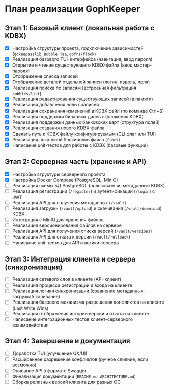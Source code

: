 # План реализации GophKeeper

## Этап 1: Базовый клиент (локальная работа с KDBX)

- [x] Настройка структуры проекта, подключение зависимостей (`gokeepasslib`, `Bubble Tea`, `gofrs/flock`)
- [x] Реализация базового TUI-интерфейса (навигация, ввод пароля)
- [x] Открытие и чтение существующего KDBX-файла (ввод мастер-пароля)
- [x] Отображение списка записей
- [x] Отображение деталей отдельной записи (логин, пароль, поля)
- [x] Реализация поиска по записям (встроенная фильтрация `bubbles/list`)
- [x] Реализация редактирования существующих записей (в памяти)
- [x] Реализация добавления новых записей
- [x] Реализация сохранения изменений в KDBX файл (по команде Ctrl+S)
- [x] Реализация поддержки бинарных данных (вложения KDBX)
- [x] Реализация поддержки данных банковских карт (структура полей)
- [x] Реализация создания нового KDBX-файла
- [x] Сделать путь к KDBX файлу конфигурируемым (CLI флаг или TUI)
- [x] Реализация локальной блокировки файла (`flock`)
- [x] Написание unit-тестов для работы с KDBX (базовые функции)

## Этап 2: Серверная часть (хранение и API)

- [x] Настройка структуры серверного проекта
- [x] Настройка Docker Compose (PostgreSQL, MinIO)
- [ ] Реализация схемы БД PostgreSQL (пользователи, метаданные KDBX)
- [ ] Реализация регистрации (`/register`) и аутентификации (`/login`) с JWT
- [ ] Реализация API для получения метаданных (`/vault`)
- [ ] Реализация загрузки (`/vault/upload`) и скачивания (`/vault/download`) KDBX
- [ ] Интеграция с MinIO для хранения файлов
- [ ] Реализация версионирования файлов на сервере
- [ ] Реализация API для получения списка версий (`/vault/versions`)
- [ ] Реализация API для отката к версии (`/vault/rollback`)
- [ ] Написание unit-тестов для API и логики сервера

## Этап 3: Интеграция клиента и сервера (синхронизация)

- [ ] Реализация сетевого слоя в клиенте (API-клиент)
- [ ] Реализация процесса регистрации и входа на клиенте
- [ ] Реализация логики синхронизации (сравнение метаданных, загрузка/скачивание)
- [ ] Реализация базового механизма разрешения конфликтов на клиенте (Last Write Wins)
- [ ] Реализация отображения истории версий и отката на клиенте
- [ ] Написание интеграционных тестов клиент-серверного взаимодействия

## Этап 4: Завершение и документация

- [ ] Доработка TUI (улучшение UX/UI)
- [ ] Расширенное разрешение конфликтов (ручное слияние, если возможно)
- [ ] Описание API в формате Swagger
- [ ] Финализация документации (`README.md`, `ARCHITECTURE.md`)
- [ ] Сборка релизных версий клиента для разных ОС
